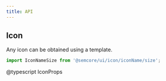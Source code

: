 ```yaml
---
title: API
---
```


## Icon

Any icon can be obtained using a template.

```js
import IconNameSize from '@semcore/ui/icon/iconName/size';
```

@typescript IconProps
